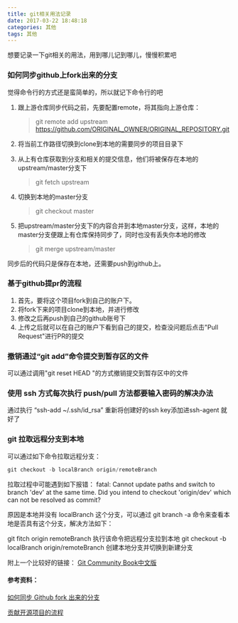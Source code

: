 ```yaml
---
title: git相关用法记录
date: 2017-03-22 18:48:18
categories: 其他
tags: 其他
---
```

想要记录一下git相关的用法，用到哪儿记到哪儿，慢慢积累吧

### 如何同步github上fork出来的分支

觉得命令行的方式还是蛮简单的，所以就记下命令行的吧

1. 跟上游仓库同步代码之前，先要配置remote，将其指向上游仓库：
    > git remote add upstream https://github.com/ORIGINAL_OWNER/ORIGINAL_REPOSITORY.git

2. 将当前工作路径切换到clone到本地的需要同步的项目目录下
3. 从上有仓库获取到分支和相关的提交信息，他们将被保存在本地的upstream/master分支下
    > git fetch upstream

4. 切换到本地的master分支
    > git checkout master

5. 把upstream/master分支下的内容合并到本地master分支，这样，本地的master分支便跟上有仓库保持同步了，同时也没有丢失你本地的修改
    > git merge upstream/master

同步后的代码只是保存在本地，还需要push到github上。

### 基于github提pr的流程

1. 首先，要将这个项目fork到自己的账户下。
2. 将fork下来的项目clone到本地，并进行修改
3. 修改之后再push到自己的github账号下
4. 上传之后就可以在自己的账户下看到自己的提交，检查没问题后点击"Pull Request"进行PR的提交

### 撤销通过“git add”命令提交到暂存区的文件

可以通过调用"git reset HEAD <file>"的方式撤销提交到暂存区中的文件

### 使用 ssh 方式每次执行 push/pull 方法都要输入密码的解决办法

通过执行 “ssh-add ~/.ssh/id_rsa” 重新将创建好的ssh key添加进ssh-agent 就好了

### git 拉取远程分支到本地

可以通过如下命令拉取远程分支：

```java
git checkout -b localBranch origin/remoteBranch
```

拉取过程中可能遇到如下报错：
fatal: Cannot update paths and switch to branch 'dev' at the same time.
Did you intend to checkout 'origin/dev' which can not be resolved as commit?

原因是本地并没有 localBranch 这个分支，可以通过 git branch -a 命令来查看本地是否具有这个分支，解决方法如下：

git fitch origin remoteBranch 执行该命令把远程分支拉到本地
git checkout -b localBranch origin/remoteBranch 创建本地分支并切换到新建分支

附上一个比较好的链接：
[Git Community Book中文版](http://gitbook.liuhui998.com/index.html)

#### 参考资料：
[如何同步 Github fork 出来的分支](http://jinlong.github.io/2015/10/12/syncing-a-fork/)

[贡献开源项目的流程](http://gitbeijing.com/fork_flow.html)